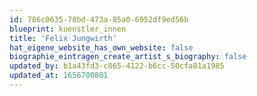```yaml
---
id: 786c0635-78bd-473a-85a0-6952df9ed56b
blueprint: kuenstler_innen
title: 'Felix Jungwirth'
hat_eigene_website_has_own_website: false
biographie_eintragen_create_artist_s_biography: false
updated_by: b1a43fd3-c865-4122-b6cc-50cfa81a1985
updated_at: 1656700801
---
```


